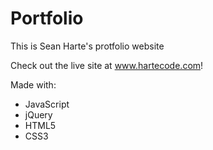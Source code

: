 <h1>Portfolio</h1>
<p>This is Sean Harte's protfolio website</p>
<p>Check out the live site at <a href="http://www.hartecode.com/" target="_blank">www.hartecode.com</a>!</p>

Made with:
<ul>
	<li>JavaScript</li>
	<li>jQuery</li>
	<li>HTML5</li>
	<li>CSS3</li>
</ul>